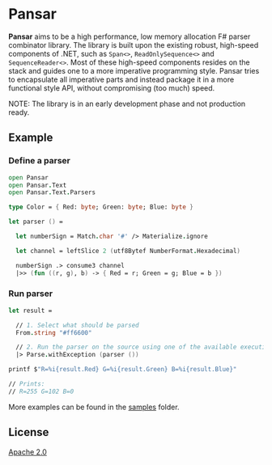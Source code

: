 # Pansar

**Pansar** aims to be a high performance, low memory allocation F# parser combinator library. The library is built upon the existing robust, high-speed components of .NET, such as `Span<>`, `ReadOnlySequence<>` and `SequenceReader<>`. Most of these high-speed components resides on the stack and guides one to a more imperative programming style. Pansar tries to encapsulate all imperative parts and instead package it in a more functional style API, without compromising (too much) speed.

NOTE: The library is in an early development phase and not production ready. 

## Example

### Define a parser
```fsharp
open Pansar
open Pansar.Text
open Pansar.Text.Parsers

type Color = { Red: byte; Green: byte; Blue: byte }

let parser () =

  let numberSign = Match.char '#' /> Materialize.ignore

  let channel = leftSlice 2 (utf8Bytef NumberFormat.Hexadecimal)

  numberSign .> consume3 channel
  |>> (fun ((r, g), b) -> { Red = r; Green = g; Blue = b })
```

### Run parser

```fsharp
let result =

  // 1. Select what should be parsed
  From.string "#ff6600"

  // 2. Run the parser on the source using one of the available execution strategies
  |> Parse.withException (parser ())

printf $"R=%i{result.Red} G=%i{result.Green} B=%i{result.Blue}"

// Prints:
// R=255 G=102 B=0
```

More examples can be found in the [samples](samples/README.md) folder.

## License

[Apache 2.0](https://raw.githubusercontent.com/ljungloef/Pansar/main/LICENSE)